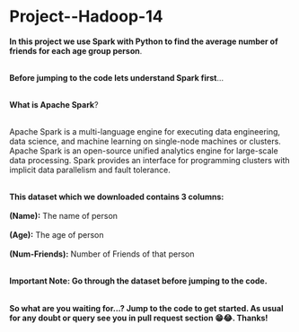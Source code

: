 # Project--Hadoop-14

<table>
  
**In this project we use Spark with Python to find the average number of friends for each age group person**.<br></br>

**Before jumping to the code lets understand Spark first**...<br></br>

**What is Apache Spark**?<br></br>

Apache Spark is a multi-language engine for executing data engineering, data science, and machine learning on single-node machines or clusters.
Apache Spark is an open-source unified analytics engine for large-scale data processing. Spark provides an interface for programming clusters with implicit data parallelism and fault tolerance.<br></br>

**This dataset which we downloaded contains 3 columns:** <br></br>
 **(Name):** The name of person<br></br>
 **(Age):** The age of person<br></br>
 **(Num-Friends):** Number of Friends of that person<br></br>

**Important Note: Go through the dataset before jumping to the code.**

</table>

**So what are you waiting for...? Jump to the code to get started. As usual for any doubt or query see you in pull request section 😁😂. Thanks!**
